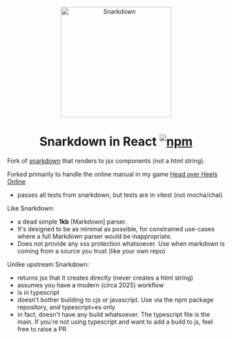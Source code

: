 <p align="center">
  <img src="https://cdn.jsdelivr.net/emojione/assets/svg/1f63c.svg" width="256" height="256" alt="Snarkdown">
</p>
<h1 align="center">
  Snarkdown in React
  <a href="https://www.npmjs.org/package/snarkdown">
    <img src="https://img.shields.io/npm/v/snarkdown.svg?style=flat" alt="npm">
  </a>
</h1>

Fork of [snarkdown](https://github.com/developit/snarkdown) that renders to jsx components
(not a html string).

Forked primarily to handle the online manual in my game [Head over Heels Online](https://blockstack.ing)

* passes all tests from snarkdown, but tests are in vitest (not mocha/chai)

Like Snarkdown:

* a dead simple **1kb** [Markdown] parser.
* It's designed to be as minimal as possible, for constrained use-cases where a full Markdown parser would be inappropriate.
* Does not provide any xss protection whatsoever. Use when markdown is coming from a source you trust (like your own repo)

Unlike upstream Snarkdown:
* returns jsx that it creates directly (never creates a html string)
* assumes you have a modern (circa 2025) workflow
* is in typescript
* doesn't bother building to cjs or javascript. Use via the npm package repository, and typescript+es only
* in fact, doesn't have any build whatsoever. The typescript file is the main. If you're not using typescript and want to add a build to js, feel free to raise a PR

